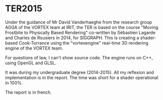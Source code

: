 # TER2015

Under the guidance of Mr David Vanderhaeghe from the research group AGGA of the VORTEX team at IRIT, the TER is based on the course "Moving Frostbite to Physically Based Rendering" co-written by Sébastien Lagarde and Charles de Rousiers in 2014, for SIGGRAPH. This is creating a shader-based Cook-Torrance using the "vortexengine" real-time 3D rendering engine of the VORTEX team.

For questions of law, I can't show source code. The engine runs on C++, using OpenGL and GLSL.

It was during my undergraduate degree (2014-2015). All my reflexion and implementation is in the report. The time was short for a shader operational in 100%. 

The report is in french.
